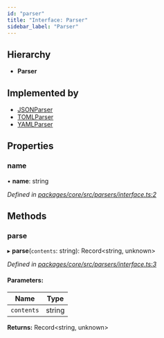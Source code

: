 ```yaml
---
id: "parser"
title: "Interface: Parser"
sidebar_label: "Parser"
---
```


## Hierarchy

- **Parser**

## Implemented by

- [JSONParser](../classes/jsonparser.md)
- [TOMLParser](../classes/tomlparser.md)
- [YAMLParser](../classes/yamlparser.md)

## Properties

### name

• **name**: string

_Defined in [packages/core/src/parsers/interface.ts:2](https://github.com/willsoto/node-konfig/blob/e86bb60/packages/core/src/parsers/interface.ts#L2)_

## Methods

### parse

▸ **parse**(`contents`: string): Record&#60;string, unknown>

_Defined in [packages/core/src/parsers/interface.ts:3](https://github.com/willsoto/node-konfig/blob/e86bb60/packages/core/src/parsers/interface.ts#L3)_

#### Parameters:

| Name       | Type   |
| ---------- | ------ |
| `contents` | string |

**Returns:** Record&#60;string, unknown>
